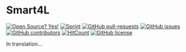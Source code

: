 # Smart4L
[![Open Source? Yes!](https://badgen.net/badge/Open%20Source%20%3F/Yes%21/blue?icon=github)](https://github.com/smart4l/smart4l/)
[![Sprint](https://img.shields.io/static/v1?label=Sprint&message=1&color=success)](#sprint)
[![GitHub pull-requests](https://img.shields.io/github/issues-pr/smart4l/smart4l)](https://GitHub.com/smart4l/smart4l/pulls)
[![GitHub issues](https://img.shields.io/github/issues/smart4l/smart4l)](https://GitHub.com/smart4l/smart4l/issues/)
[![GitHub contributors](https://img.shields.io/github/contributors/smart4l/smart4l)](https://GitHub.com/smart4l/smart4l/contributors/)
[![HitCount](http://hits.dwyl.com/smart4l/smart4l.svg)](http://hits.dwyl.com/smart4l/smart4l)
[![GitHub license](https://img.shields.io/github/license/smart4l/smart4l)](https://github.com/smart4l/smart4l/blob/master/LICENSE)

In translation...
